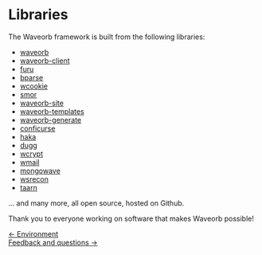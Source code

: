 # Libraries

The Waveorb framework is built from the following libraries:

* [waveorb](https://github.com/eldoy/waveorb)
* [waveorb-client](https://github.com/eldoy/waveorb-client)
* [furu](https://github.com/eldoy/furu)
* [bparse](https://github.com/eldoy/bparse)
* [wcookie](https://github.com/eldoy/wcookie)
* [smor](https://github.com/eldoy/smor)
* [waveorb-site](https://github.com/eldoy/waveorb-site)
* [waveorb-templates](https://github.com/eldoy/waveorb-templates)
* [waveorb-generate](https://github.com/eldoy/waveorb-generate)
* [conficurse](https://github.com/eldoy/conficurse)
* [haka](https://github.com/eldoy/haka)
* [dugg](https://github.com/eldoy/dugg)
* [wcrypt](https://github.com/eldoy/wcrypt)
* [wmail](https://github.com/eldoy/wmail)
* [mongowave](https://github.com/eldoy/mongowave)
* [wsrecon](https://github.com/eldoy/wsrecon)
* [taarn](https://github.com/eldoy/taarn)

... and many more, all open source, hosted on Github.

Thank you to everyone working on software that makes Waveorb possible!

<div class="nav">
  <div><a href="/doc/environment">&larr; Environment</a></div>
  <div><a href="/doc/feedback-and-questions">Feedback and questions &rarr;</a></div>
</div>
